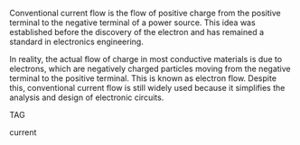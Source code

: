 Conventional current flow is the flow of positive charge from the positive terminal to the negative terminal of a power source. This idea was established before the discovery of the electron and has remained a standard in electronics engineering.

In reality, the actual flow of charge in most conductive materials is due to electrons, which are negatively charged particles moving from the negative terminal to the positive terminal. This is known as electron flow. Despite this, conventional current flow is still widely used because it simplifies the analysis and design of electronic circuits.

TAG

current
